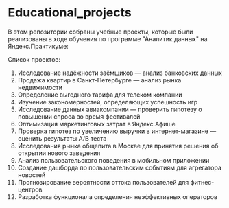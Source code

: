 # Educational_projects
В этом репозитории собраны учебные проекты, которые были реализованы в ходе обучения по программе "Аналитик данных" на Яндекс.Практикуме:

Список проектов:
1. Исследование надёжности заёмщиков — анализ банковских данных
2. Продажа квартир в Санкт-Петербурге — анализ рынка недвижимости
3. Определение выгодного тарифа для телеком компании
4. Изучение закономерностей, определяющих успешность игр
5. Исследование данных авиакомпании — проверить гипотезу о повышении спроса во время фестивалей
6. Оптимизация маркетинговых затрат в Яндекс.Афише
7. Проверка гипотез по увеличению выручки в интернет-магазине — оценить результаты A/B теста
8. Исследования рынка общепита в Москве для принятия решения об открытии нового заведения
9. Анализ пользовательского поведения в мобильном приложении
10. Создание дашборда по пользовательским событиям для агрегатора новостей
11. Прогнозирование вероятности оттока пользователей для фитнес-центров
12. Разработка функционала определения неэффективных операторов
